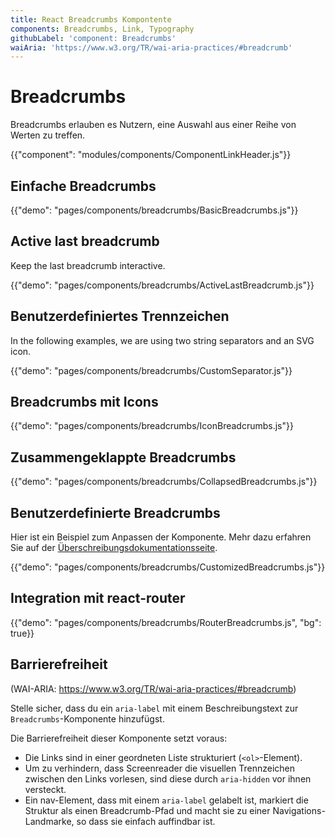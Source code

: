 ```yaml
---
title: React Breadcrumbs Kompontente
components: Breadcrumbs, Link, Typography
githubLabel: 'component: Breadcrumbs'
waiAria: 'https://www.w3.org/TR/wai-aria-practices/#breadcrumb'
---
```


# Breadcrumbs

<p class="description">Breadcrumbs erlauben es Nutzern, eine Auswahl aus einer Reihe von Werten zu treffen.</p>

{{"component": "modules/components/ComponentLinkHeader.js"}}

## Einfache Breadcrumbs

{{"demo": "pages/components/breadcrumbs/BasicBreadcrumbs.js"}}

## Active last breadcrumb

Keep the last breadcrumb interactive.

{{"demo": "pages/components/breadcrumbs/ActiveLastBreadcrumb.js"}}

## Benutzerdefiniertes Trennzeichen

In the following examples, we are using two string separators and an SVG icon.

{{"demo": "pages/components/breadcrumbs/CustomSeparator.js"}}

## Breadcrumbs mit Icons

{{"demo": "pages/components/breadcrumbs/IconBreadcrumbs.js"}}

## Zusammengeklappte Breadcrumbs

{{"demo": "pages/components/breadcrumbs/CollapsedBreadcrumbs.js"}}

## Benutzerdefinierte Breadcrumbs

Hier ist ein Beispiel zum Anpassen der Komponente. Mehr dazu erfahren Sie auf der [Überschreibungsdokumentationsseite](/customization/how-to-customize/).

{{"demo": "pages/components/breadcrumbs/CustomizedBreadcrumbs.js"}}

## Integration mit react-router

{{"demo": "pages/components/breadcrumbs/RouterBreadcrumbs.js", "bg": true}}

## Barrierefreiheit

(WAI-ARIA: https://www.w3.org/TR/wai-aria-practices/#breadcrumb)

Stelle sicher, dass du ein `aria-label` mit einem Beschreibungstext zur `Breadcrumbs`-Komponente hinzufügst.

Die Barrierefreiheit dieser Komponente setzt voraus:

- Die Links sind in einer geordneten Liste strukturiert (`<ol>`-Element).
- Um zu verhindern, dass Screenreader die visuellen Trennzeichen zwischen den Links vorlesen, sind diese durch `aria-hidden` vor ihnen versteckt.
- Ein nav-Element, dass mit einem `aria-label` gelabelt ist, markiert die Struktur als einen Breadcrumb-Pfad und macht sie zu einer Navigations-Landmarke, so dass sie einfach auffindbar ist.

